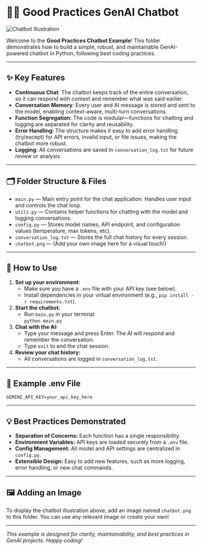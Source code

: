 
# 🧑‍💻 Good Practices GenAI Chatbot

![Chatbot Illustration](./chatbot.png)

Welcome to the **Good Practices Chatbot Example**! This folder demonstrates how to build a simple, robust, and maintainable GenAI-powered chatbot in Python, following best coding practices.

---

## ✨ Key Features

- **Continuous Chat**: The chatbot keeps track of the entire conversation, so it can respond with context and remember what was said earlier.
- **Conversation Memory**: Every user and AI message is stored and sent to the model, enabling context-aware, multi-turn conversations.
- **Function Segregation**: The code is modular—functions for chatting and logging are separated for clarity and reusability.
- **Error Handling**: The structure makes it easy to add error handling (try/except) for API errors, invalid input, or file issues, making the chatbot more robust.
- **Logging**: All conversations are saved in `conversation_log.txt` for future review or analysis.

---

## 🗂️ Folder Structure & Files

- `main.py` — Main entry point for the chat application. Handles user input and controls the chat loop.
- `utils.py` — Contains helper functions for chatting with the model and logging conversations.
- `config.py` — Stores model names, API endpoint, and configuration values (temperature, max tokens, etc).
- `conversation_log.txt` — Stores the full chat history for every session.
- `chatbot.png` — (Add your own image here for a visual touch!)

---

## 🚀 How to Use

1. **Set up your environment:**
	- Make sure you have a `.env` file with your API key (see below).
	- Install dependencies in your virtual environment (e.g., `pip install -r requirements.txt`).
2. **Start the chatbot:**
	- Run `main.py` in your terminal:  
	  `python main.py`
3. **Chat with the AI:**
	- Type your message and press Enter. The AI will respond and remember the conversation.
	- Type `exit` to end the chat session.
4. **Review your chat history:**
	- All conversations are logged in `conversation_log.txt`.

---

## 🔑 Example .env File

```
GEMINI_API_KEY=your_api_key_here
```

---

## 💡 Best Practices Demonstrated

- **Separation of Concerns:** Each function has a single responsibility.
- **Environment Variables:** API keys are loaded securely from a `.env` file.
- **Config Management:** All model and API settings are centralized in `config.py`.
- **Extensible Design:** Easy to add new features, such as more logging, error handling, or new chat commands.

---

## 🖼️ Adding an Image

To display the chatbot illustration above, add an image named `chatbot.png` to this folder. You can use any relevant image or create your own!

---

*This example is designed for clarity, maintainability, and best practices in GenAI projects. Happy coding!*
